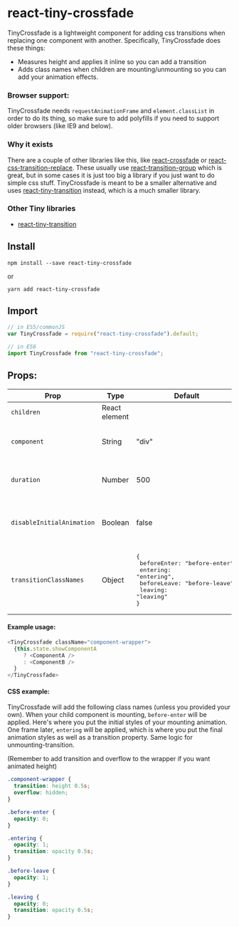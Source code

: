 # react-tiny-crossfade

TinyCrossfade is a lightweight component for adding css transitions when replacing one component with another. Specifically, TinyCrossfade does these things:

* Measures height and applies it inline so you can add a transition
* Adds class names when children are mounting/unmounting so you can add your animation effects.

### Browser support:
TinyCrossfade needs `requestAnimationFrame` and `element.classList` in order to do its thing, so make sure to add polyfills if you need to support older browsers (like IE9 and below).


### Why it exists
There are a couple of other libraries like this, like [react-crossfade](https://github.com/m-anikanov/react-crossfade) or [react-css-transition-replace](https://github.com/marnusw/react-css-transition-replace). These usually use [react-transition-group](https://github.com/reactjs/react-transition-group) which is great, but in some cases it is just too big a library if you just want to do simple css stuff. TinyCrossfade is meant to be a smaller alternative and uses [react-tiny-transition](https://github.com/asbjornh/react-tiny-transition) instead, which is a much smaller library.


### Other Tiny libraries

* [react-tiny-transition](https://github.com/asbjornh/react-tiny-transition)


## Install

```console
npm install --save react-tiny-crossfade
```

or

```console
yarn add react-tiny-crossfade
```

## Import

```javascript
// in ES5/commonJS
var TinyCrossfade = require("react-tiny-crossfade").default;

// in ES6
import TinyCrossfade from "react-tiny-crossfade";
```

## Props:

| Prop         | Type          | Default | Description                                                                       |
| ------------ | ------------- | --------- | --------------------------------------------------------------------------------- |
| `children`   | React element |         | Single React element
| `component`  | String        | "div"   | Type of element used for the wrapper node
| `duration`   | Number        | 500       | The duration of your css transition (milliseconds)                              |
| `disableInitialAnimation` | Boolean | false | Disable the animation when TinyTransition mounts
| `transitionClassNames` | Object        | <pre>{<br>  beforeEnter: "before-enter",<br>  entering: "entering",<br>  beforeLeave: "before-leave",<br>  leaving: "leaving"<br>}</pre>    | Classnames to use when mounting / unmounting |


#### Example usage:

```js
<TinyCrossfade className="component-wrapper">
  {this.state.showComponentA
  	 ? <ComponentA />
  	 : <ComponentB />
  }
</TinyCrossfade>
```


#### CSS example:

TinyCrossfade will add the following class names (unless you provided your own). When your child component is mounting, `before-enter` will be applied. Here's where you put the initial styles of your mounting animation. One frame later, `entering` will be applied, which is where you put the final animation styles as well as a transition property. Same logic for unmounting-transition.

(Remember to add transition and overflow to the wrapper if you want animated height)

```css
.component-wrapper {
  transition: height 0.5s;
  overflow: hidden;
}

.before-enter {
  opacity: 0;
}

.entering {
  opacity: 1;
  transition: opacity 0.5s;
}

.before-leave {
  opacity: 1;
}

.leaving {
  opacity: 0;
  transition: opacity 0.5s;
}
```
